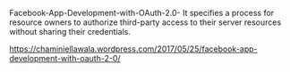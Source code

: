Facebook-App-Development-with-OAuth-2.0-
It specifies a process for resource owners to authorize third-party access to their server resources without sharing their credentials.


https://chaminiellawala.wordpress.com/2017/05/25/facebook-app-development-with-oauth-2-0/
